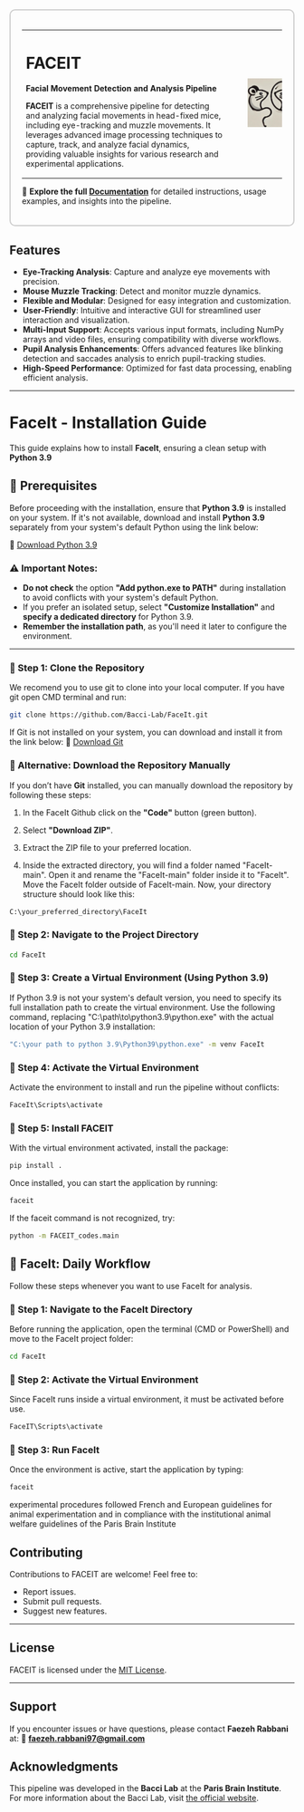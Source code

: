 <div style="border: 2px solid #ccc; padding: 20px; border-radius: 10px;">

  <table style="width: 100%;">
    <tr>
      <td>
        <h1>FACEIT</h1>
        <p>
          <strong>Facial Movement Detection and Analysis Pipeline</strong>
        </p>
        <p>
          <strong>FACEIT</strong> is a comprehensive pipeline for detecting and analyzing facial movements in head-fixed mice, including eye-tracking and muzzle movements. It leverages advanced image processing techniques to capture, track, and analyze facial dynamics, providing valuable insights for various research and experimental applications.
        </p>
      </td>
      <td>
        <img src="figures/Logo_FaceIT.jpg" alt="FACEIT Logo" width="450" style="margin-left: 30px;"/>
      </td>
    </tr>
  </table>

  <p>
    📖 <strong>Explore the full <a href="https://faceit.readthedocs.io/">Documentation</a></strong> for detailed instructions, usage examples, and insights into the pipeline.
  </p>

</div>


## Features

- **Eye-Tracking Analysis**: Capture and analyze eye movements with precision.
- **Mouse Muzzle Tracking**: Detect and monitor muzzle dynamics.
- **Flexible and Modular**: Designed for easy integration and customization.
- **User-Friendly**: Intuitive and interactive GUI for streamlined user interaction and visualization.
- **Multi-Input Support**: Accepts various input formats, including NumPy arrays and video files, ensuring compatibility with diverse workflows.
- **Pupil Analysis Enhancements**: Offers advanced features like blinking detection and saccades analysis to enrich pupil-tracking studies.
- **High-Speed Performance**: Optimized for fast data processing, enabling efficient analysis.
---

# FaceIt - Installation Guide

This guide explains how to install **FaceIt**, ensuring a clean setup with **Python 3.9** 

## 📌 Prerequisites

Before proceeding with the installation, ensure that **Python 3.9** is installed on your system. If it's not available, download and install **Python 3.9** separately from your system's default Python using the link below:  

🔗 [Download Python 3.9](https://www.python.org/downloads/release/python-390/)  

### ⚠️ Important Notes:
- **Do not check** the option **"Add python.exe to PATH"** during installation to avoid conflicts with your system's default Python.
- If you prefer an isolated setup, select **"Customize Installation"** and **specify a dedicated directory** for Python 3.9.
- **Remember the installation path**, as you'll need it later to configure the environment.

---

### 🔹 Step 1: Clone the Repository
We recomend you to use git to clone into your local computer. If you have git open CMD terminal and run:
```bash
git clone https://github.com/Bacci-Lab/FaceIt.git
```
If Git is not installed on your system, you can download and install it from the link below:
🔗 [Download Git](https://git-scm.com/downloads)

### 🔹 Alternative: Download the Repository Manually

If you don’t have **Git** installed, you can manually download the repository by following these steps:

1. In the FaceIt Github click on the **"Code"** button (green button).

2. Select **"Download ZIP"**.

3. Extract the ZIP file to your preferred location.

4. Inside the extracted directory, you will find a folder named "FaceIt-main".
Open it and rename the "FaceIt-main" folder inside it to "FaceIt".
Move the FaceIt folder outside of FaceIt-main.
Now, your directory structure should look like this:

```bash
C:\your_preferred_directory\FaceIt
```

### 🔹 Step 2: Navigate to the Project Directory
```bash
cd FaceIt
```


### 🔹 Step 3: Create a Virtual Environment (Using Python 3.9)


If Python 3.9 is not your system's default version, you need to specify its full installation path to create the virtual environment. Use the following command, replacing "C:\path\to\python3.9\python.exe" with the actual location of your Python 3.9 installation:

```bash
"C:\your path to python 3.9\Python39\python.exe" -m venv FaceIt

```
### 🔹 Step 4: Activate the Virtual Environment
Activate the environment to install and run the pipeline without conflicts:

```bash
FaceIt\Scripts\activate
```

### 🔹 Step 5: Install FACEIT
With the virtual environment activated, install the package:

```bash
pip install .
```

Once installed, you can start the application by running:

```bash
faceit
```
If the faceit command is not recognized, try:

```bash
python -m FACEIT_codes.main
```




## 🔄 FaceIt: Daily Workflow

Follow these steps whenever you want to use FaceIt for analysis.

### 🔹 Step 1: Navigate to the FaceIt Directory
Before running the application, open the terminal (CMD or PowerShell) and move to the FaceIt project folder:

```bash
cd FaceIt
```
### 🔹 Step 2: Activate the Virtual Environment
Since FaceIt runs inside a virtual environment, it must be activated before use.

```bash
FaceIT\Scripts\activate
```
### 🔹 Step 3: Run FaceIt
Once the environment is active, start the application by typing:

```bash
faceit
```

experimental procedures followed French and European guidelines for animal experimentation and in compliance with the institutional animal welfare guidelines of the Paris Brain Institute

## Contributing

Contributions to FACEIT are welcome! Feel free to:

- Report issues.
- Submit pull requests.
- Suggest new features.

---

## License

FACEIT is licensed under the [MIT License](https://opensource.org/licenses/MIT).

---

## Support

If you encounter issues or have questions, please contact **Faezeh Rabbani** at:
📧 **[faezeh.rabbani97@gmail.com](mailto:faezeh.rabbani97@gmail.com)**

## Acknowledgments

This pipeline was developed in the **Bacci Lab** at the **Paris Brain Institute**.
For more information about the Bacci Lab, visit [the official website](https://baccilab.org).
